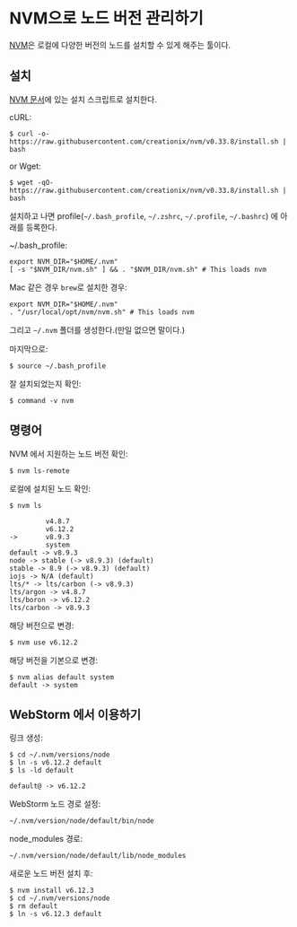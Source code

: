 # NVM으로 노드 버전 관리하기

[NVM](https://github.com/creationix/nvm)은 로컬에 다양한 버전의 노드를 설치할 수 있게 해주는 툴이다.

## 설치
[NVM 문서](https://github.com/creationix/nvm#install-script)에 있는 설치 스크립트로 설치한다.

cURL:
```
$ curl -o- https://raw.githubusercontent.com/creationix/nvm/v0.33.8/install.sh | bash
```
or Wget:
```
$ wget -qO- https://raw.githubusercontent.com/creationix/nvm/v0.33.8/install.sh | bash
```

설치하고 나면 profile(```~/.bash_profile```, ```~/.zshrc```, ```~/.profile```, ```~/.bashrc```) 에 아래를 등록한다.

~/.bash_profile:
```
export NVM_DIR="$HOME/.nvm"
[ -s "$NVM_DIR/nvm.sh" ] && . "$NVM_DIR/nvm.sh" # This loads nvm
```

Mac 같은 경우 ```brew```로 설치한 경우:
```
export NVM_DIR="$HOME/.nvm"
. "/usr/local/opt/nvm/nvm.sh" # This loads nvm
```

그리고 ```~/.nvm``` 폴더를 생성한다.(만일 없으면 말이다.)

마지막으로:
```
$ source ~/.bash_profile
```

잘 설치되었는지 확인:
```
$ command -v nvm
```

## 명령어

NVM 에서 지원하는 노드 버전 확인:
```
$ nvm ls-remote
```


로컬에 설치된 노드 확인:
```
$ nvm ls

         v4.8.7
         v6.12.2
->       v8.9.3
         system
default -> v8.9.3
node -> stable (-> v8.9.3) (default)
stable -> 8.9 (-> v8.9.3) (default)
iojs -> N/A (default)
lts/* -> lts/carbon (-> v8.9.3)
lts/argon -> v4.8.7
lts/boron -> v6.12.2
lts/carbon -> v8.9.3
```


해당 버전으로 변경:
```
$ nvm use v6.12.2
```


해당 버전을 기본으로 변경:
```
$ nvm alias default system
default -> system
```

## WebStorm 에서 이용하기

링크 생성:
```
$ cd ~/.nvm/versions/node
$ ln -s v6.12.2 default
$ ls -ld default

default@ -> v6.12.2
```

WebStorm 노드 경로 설정:
```
~/.nvm/version/node/default/bin/node
```

node_modules 경로:
```
~/.nvm/version/node/default/lib/node_modules
```


새로운 노드 버전 설치 후:
```
$ nvm install v6.12.3
$ cd ~/.nvm/versions/node
$ rm default
$ ln -s v6.12.3 default
```